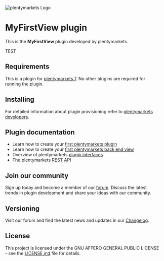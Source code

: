 ![plentymarkets Logo](http://www.plentymarkets.eu/layout/pm/images/logo/plentymarkets-logo.jpg)

# MyFirstView plugin

This is the **MyFirstView** plugin developed by plentymarkets.

TEST

## Requirements

This is a plugin for [plentymarkets 7](https://www.plentymarkets.com). No other plugins are required for running the plugin.

## Installing

For detailed information about plugin provisioning refer to [plentymarkets developers](https://developers.plentymarkets.com/dev-doc/basics#plugin-provisioning).

## Plugin documentation


- Learn how to create your [first plentymarkets plugin](https://developers.plentymarkets.com/tutorials/helloworld)
- Learn how to create your [first plentymarkets back end view](https://developers.plentymarkets.com/tutorials/backendview)
- Overview of plentymarkets [plugin interfaces](https://developers.plentymarkets.com/dev-doc/basics#guide-interface)
- The plentymarkets [REST API](https://developers.plentymarkets.com/rest-doc/introduction)

## Join our community

Sign up today and become a member of our [forum](https://forum.plentymarkets.com/c/plugin-entwicklung). Discuss the latest trends in plugin development and share your ideas with our community.

## Versioning

Visit our forum and find the latest news and updates in our [Changelog](https://forum.plentymarkets.com/c/changelog?order=created).

## License

This project is licensed under the GNU AFFERO GENERAL PUBLIC LICENSE - see the [LICENSE.md](/LICENSE.md) file for details.
